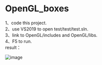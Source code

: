 # OpenGL_boxes

1、code this project.  
2、use VS2019 to open test/test/test.sln.  
3、link to OpenGL/includes and OpenGL/libs.  
4、F5 to run.  
result：

![image](https://user-images.githubusercontent.com/75733308/199709860-b414e1ae-6a36-4ae7-b61e-33b2b43b77cf.png)

